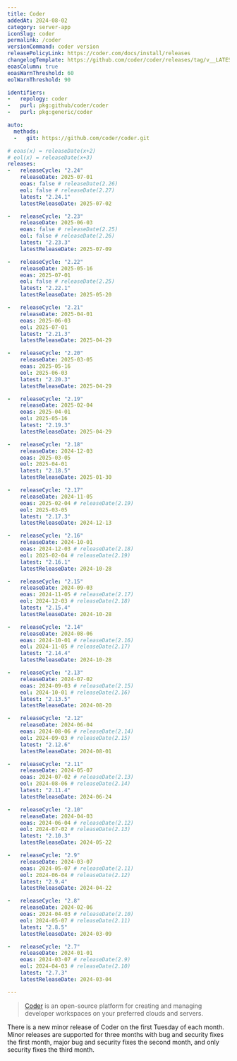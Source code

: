 ```yaml
---
title: Coder
addedAt: 2024-08-02
category: server-app
iconSlug: coder
permalink: /coder
versionCommand: coder version
releasePolicyLink: https://coder.com/docs/install/releases
changelogTemplate: https://github.com/coder/coder/releases/tag/v__LATEST__
eoasColumn: true
eoasWarnThreshold: 60
eolWarnThreshold: 90

identifiers:
-   repology: coder
-   purl: pkg:github/coder/coder
-   purl: pkg:generic/coder

auto:
  methods:
  -   git: https://github.com/coder/coder.git

# eoas(x) = releaseDate(x+2)
# eol(x) = releaseDate(x+3)
releases:
-   releaseCycle: "2.24"
    releaseDate: 2025-07-01
    eoas: false # releaseDate(2.26)
    eol: false # releaseDate(2.27)
    latest: "2.24.1"
    latestReleaseDate: 2025-07-02

-   releaseCycle: "2.23"
    releaseDate: 2025-06-03
    eoas: false # releaseDate(2.25)
    eol: false # releaseDate(2.26)
    latest: "2.23.3"
    latestReleaseDate: 2025-07-09

-   releaseCycle: "2.22"
    releaseDate: 2025-05-16
    eoas: 2025-07-01
    eol: false # releaseDate(2.25)
    latest: "2.22.1"
    latestReleaseDate: 2025-05-20

-   releaseCycle: "2.21"
    releaseDate: 2025-04-01
    eoas: 2025-06-03
    eol: 2025-07-01
    latest: "2.21.3"
    latestReleaseDate: 2025-04-29

-   releaseCycle: "2.20"
    releaseDate: 2025-03-05
    eoas: 2025-05-16
    eol: 2025-06-03
    latest: "2.20.3"
    latestReleaseDate: 2025-04-29

-   releaseCycle: "2.19"
    releaseDate: 2025-02-04
    eoas: 2025-04-01
    eol: 2025-05-16
    latest: "2.19.3"
    latestReleaseDate: 2025-04-29

-   releaseCycle: "2.18"
    releaseDate: 2024-12-03
    eoas: 2025-03-05
    eol: 2025-04-01
    latest: "2.18.5"
    latestReleaseDate: 2025-01-30

-   releaseCycle: "2.17"
    releaseDate: 2024-11-05
    eoas: 2025-02-04 # releaseDate(2.19)
    eol: 2025-03-05
    latest: "2.17.3"
    latestReleaseDate: 2024-12-13

-   releaseCycle: "2.16"
    releaseDate: 2024-10-01
    eoas: 2024-12-03 # releaseDate(2.18)
    eol: 2025-02-04 # releaseDate(2.19)
    latest: "2.16.1"
    latestReleaseDate: 2024-10-28

-   releaseCycle: "2.15"
    releaseDate: 2024-09-03
    eoas: 2024-11-05 # releaseDate(2.17)
    eol: 2024-12-03 # releaseDate(2.18)
    latest: "2.15.4"
    latestReleaseDate: 2024-10-28

-   releaseCycle: "2.14"
    releaseDate: 2024-08-06
    eoas: 2024-10-01 # releaseDate(2.16)
    eol: 2024-11-05 # releaseDate(2.17)
    latest: "2.14.4"
    latestReleaseDate: 2024-10-28

-   releaseCycle: "2.13"
    releaseDate: 2024-07-02
    eoas: 2024-09-03 # releaseDate(2.15)
    eol: 2024-10-01 # releaseDate(2.16)
    latest: "2.13.5"
    latestReleaseDate: 2024-08-20

-   releaseCycle: "2.12"
    releaseDate: 2024-06-04
    eoas: 2024-08-06 # releaseDate(2.14)
    eol: 2024-09-03 # releaseDate(2.15)
    latest: "2.12.6"
    latestReleaseDate: 2024-08-01

-   releaseCycle: "2.11"
    releaseDate: 2024-05-07
    eoas: 2024-07-02 # releaseDate(2.13)
    eol: 2024-08-06 # releaseDate(2.14)
    latest: "2.11.4"
    latestReleaseDate: 2024-06-24

-   releaseCycle: "2.10"
    releaseDate: 2024-04-03
    eoas: 2024-06-04 # releaseDate(2.12)
    eol: 2024-07-02 # releaseDate(2.13)
    latest: "2.10.3"
    latestReleaseDate: 2024-05-22

-   releaseCycle: "2.9"
    releaseDate: 2024-03-07
    eoas: 2024-05-07 # releaseDate(2.11)
    eol: 2024-06-04 # releaseDate(2.12)
    latest: "2.9.4"
    latestReleaseDate: 2024-04-22

-   releaseCycle: "2.8"
    releaseDate: 2024-02-06
    eoas: 2024-04-03 # releaseDate(2.10)
    eol: 2024-05-07 # releaseDate(2.11)
    latest: "2.8.5"
    latestReleaseDate: 2024-03-09

-   releaseCycle: "2.7"
    releaseDate: 2024-01-01
    eoas: 2024-03-07 # releaseDate(2.9)
    eol: 2024-04-03 # releaseDate(2.10)
    latest: "2.7.3"
    latestReleaseDate: 2024-03-04

---
```


> [Coder](https://coder.com) is an open-source platform for creating and managing developer workspaces on your preferred
> clouds and servers.

There is a new minor release of Coder on the first Tuesday of each month. Minor releases are
supported for three months with bug and security fixes the first month, major bug and security
fixes the second month, and only security fixes the third month.
